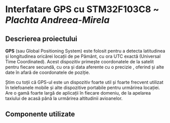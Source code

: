 # **Interfatare GPS cu STM32F103C8** ~ *Plachta Andreea-Mirela*
## Descrierea proiectului

**GPS** (sau Global Positioning System) este folosit pentru a detecta latitudinea și longitudinea oricărei locații de pe Pământ, cu ora UTC exactă (Universal Time Coordinated).
Acest dispozitiv primește coordonatele de la satelit pentru fiecare secundă, cu ora și data aferente cu o precizie , oferind și alte date în afară de coordonatele de poziție.

Știm cu toții că GPS-ul este un dispozitiv foarte util și foarte frecvent utilizat în telefoanele mobile și alte dispozitive portabile pentru urmărirea locației. Are o gamă foarte largă de aplicații în fiecare domeniu, de la apelarea taxiului de acasă până la urmărirea altitudinii avioanelor.

## Componente utilizate

